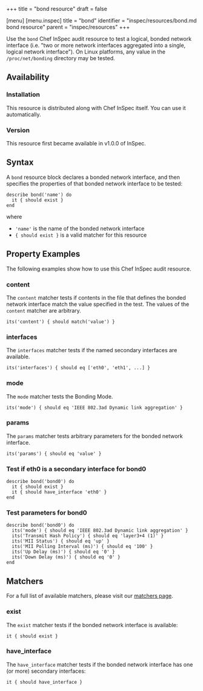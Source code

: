 +++
title = "bond resource"
draft = false

[menu]
  [menu.inspec]
    title = "bond"
    identifier = "inspec/resources/bond.md bond resource"
    parent = "inspec/resources"
+++


Use the `bond` Chef InSpec audit resource to test a logical, bonded network interface (i.e. "two or more network interfaces aggregated into a single, logical network interface"). On Linux platforms, any value in the `/proc/net/bonding` directory may be tested.


## Availability

### Installation

This resource is distributed along with Chef InSpec itself. You can use it automatically.

### Version

This resource first became available in v1.0.0 of InSpec.

## Syntax

A `bond` resource block declares a bonded network interface, and then specifies the properties of that bonded network interface to be tested:

    describe bond('name') do
      it { should exist }
    end

where

* `'name'` is the name of the bonded network interface
* `{ should exist }` is a valid matcher for this resource


## Property Examples

The following examples show how to use this Chef InSpec audit resource.

### content

The `content` matcher tests if contents in the file that defines the bonded network interface match the value specified in the test. The values of the `content` matcher are arbitrary.

    its('content') { should match('value') }

### interfaces

The `interfaces` matcher tests if the named secondary interfaces are available.

    its('interfaces') { should eq ['eth0', 'eth1', ...] }

### mode

The `mode` matcher tests the Bonding Mode.

    its('mode') { should eq 'IEEE 802.3ad Dynamic link aggregation' }

### params

The `params` matcher tests arbitrary parameters for the bonded network interface.

    its('params') { should eq 'value' }

### Test if eth0 is a secondary interface for bond0

    describe bond('bond0') do
      it { should exist }
      it { should have_interface 'eth0' }
    end

### Test parameters for bond0

    describe bond('bond0') do
      its('mode') { should eq 'IEEE 802.3ad Dynamic link aggregation' }
      its('Transmit Hash Policy') { should eq 'layer3+4 (1)' }
      its('MII Status') { should eq 'up' }
      its('MII Polling Interval (ms)') { should eq '100' }
      its('Up Delay (ms)') { should eq '0' }
      its('Down Delay (ms)') { should eq '0' }
    end


## Matchers

For a full list of available matchers, please visit our [matchers page](https://www.inspec.io/docs/reference/matchers/).

### exist

The `exist` matcher tests if the bonded network interface is available:

    it { should exist }

### have_interface

The `have_interface` matcher tests if the bonded network interface has one (or more) secondary interfaces:

    it { should have_interface }


